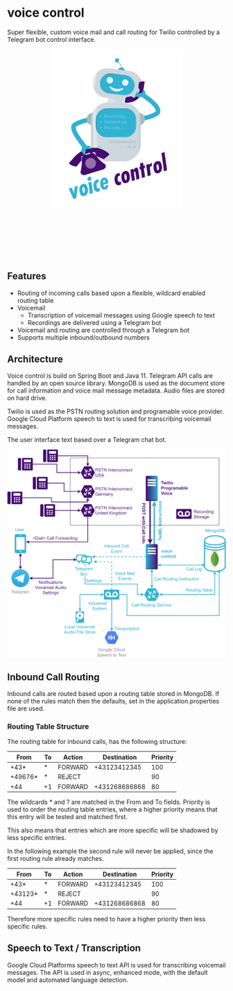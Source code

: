 # voice control
Super flexible, custom voice mail and call routing for Twilio 
controlled by a Telegram bot control interface.

<p align="center" style="margin-bottom: 10em;">
  <img src="doc/img/logo.png" alt="voice control" width="300"/>
</p>

## Features
* Routing of incoming calls based upon a flexible, wildcard enabled routing table
* Voicemail 
    * Transcription of voicemail messages using Google speech to text
    * Recordings are delivered using a Telegram bot
* Voicemail and routing are controlled through a Telegram bot
* Supports multiple inbound/outbound numbers

## Architecture
Voice control is build on Spring Boot and Java 11. Telegram API calls are handled by an open source library. MongoDB is used as the document store for call information and voice mail message metadata. Audio files are stored on hard drive. 

Twilio is used as the PSTN routing solution and programable voice provider. Google Cloud Platform speech to text is used for transcribing voicemail messages. 

The user interface text based over a Telegram chat bot. 

<img src="doc/img/voicecontrol%20architecture.png" alt="Architecture overview" width="750"/>

## Inbound Call Routing

Inbound calls are routed based upon a routing table stored in MongoDB. 
If none of the rules match then the defaults, set in the 
application.properties file are used. 

### Routing Table Structure

The routing table for inbound calls, has the following structure:

| From    | To | Action  | Destination   | Priority |
|---------|----|---------|---------------|----------|
| +43*    | *  | FORWARD | +43123412345  | 100      |
| +49676* | *  | REJECT  |               | 90       |
| +44     | +1 | FORWARD | +431268686868 | 80       |

The wildcards * and ? are matched in the From and To fields. 
Priority is used to order the routing table entries, where a higher priority
means that this entry will be tested and matched first. 

This also means that entries which are more specific will be shadowed by 
less specific entries. 

In the following example the second rule will never be applied, since the
first routing rule already matches. 


| From    | To | Action  | Destination   | Priority |
|---------|----|---------|---------------|----------|
| +43*    | *  | FORWARD | +43123412345  | 100      |
| +43123* | *  | REJECT  |               | 90       |
| +44     | +1 | FORWARD | +431268686868 | 80       |

Therefore more specific rules need to have a higher priority then less 
specific rules. 

## Speech to Text / Transcription
Google Cloud Platforms speech to text API is used for transcribing voicemail messages. The API is used in async, enhanced mode, with the default model and automated language detection. 
